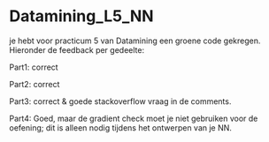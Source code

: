 # Datamining_L5_NN

je hebt voor practicum 5 van Datamining een groene code gekregen. Hieronder de feedback per gedeelte:

Part1: correct

Part2: correct

Part3: correct & goede stackoverflow vraag in de comments.

Part4: Goed, maar de gradient check moet je niet gebruiken voor de oefening; dit is alleen nodig tijdens het ontwerpen van je NN.
